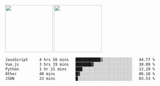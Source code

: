 <img src="https://github-readme-stats.vercel.app/api?username=Dream4ever&count_private=true&show_icons=true&theme=tokyonight" height="150" /> <img src="https://github-readme-stats.vercel.app/api/top-langs/?username=Dream4ever&count_private=true&show_icons=true&theme=tokyonight&langs_count=5&layout=compact" height="150" />

<!--START_SECTION:waka-->

```txt
JavaScript     4 hrs 56 mins   ███████████▒░░░░░░░░░░░░░   44.77 %
Vue.js         3 hrs 19 mins   ███████▓░░░░░░░░░░░░░░░░░   30.09 %
Python         1 hr 21 mins    ███░░░░░░░░░░░░░░░░░░░░░░   12.29 %
Other          40 mins         █▓░░░░░░░░░░░░░░░░░░░░░░░   06.18 %
JSON           23 mins         █░░░░░░░░░░░░░░░░░░░░░░░░   03.53 %
```

<!--END_SECTION:waka-->
